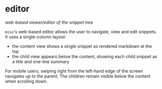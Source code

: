 # editor
*web-based viewer/editor of the snippet tree*

`miso`'s web-based editor allows the user to navigate, view and edit snippets. It uses a single-column layout:

- the content view shows a single snippet as rendered markdown at the top
- the child view appears below the content, showing each child snippet as a title and one-line summary

For mobile users, swiping right from the left-hand edge of the screen navigates up to the parent. The children remain visible below the content when scrolling down.

